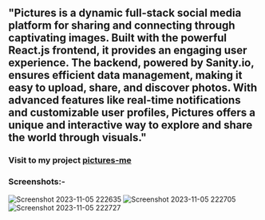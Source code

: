 ## "Pictures is a dynamic full-stack social media platform for sharing and connecting through captivating images. Built with the powerful React.js frontend, it provides an engaging user experience. The backend, powered by Sanity.io, ensures efficient data management, making it easy to upload, share, and discover photos. With advanced features like real-time notifications and customizable user profiles, Pictures offers a unique and interactive way to explore and share the world through visuals."

### Visit to my project [pictures-me](pictures-me.netlify.app)

### Screenshots:-
![Screenshot 2023-11-05 222635](https://github.com/amanr-dev/pictures_app/assets/124811276/1d607f08-8786-435a-a5b2-133a5eba8e20)
![Screenshot 2023-11-05 222705](https://github.com/amanr-dev/pictures_app/assets/124811276/3d55dc3f-6ae5-4f42-93b1-e67e902d609e)
![Screenshot 2023-11-05 222727](https://github.com/amanr-dev/pictures_app/assets/124811276/f5a2900f-c0e3-4fee-8cd5-ea513eda3d00)
